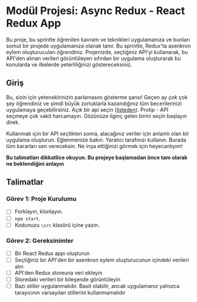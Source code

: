 # Modül Projesi: Async Redux - React Redux App

Bu proje, bu sprintte öğrenilen kavram ve teknikleri uygulamanıza ve bunları somut bir projede uygulamanıza olanak tanır. Bu sprintte, Redux'ta asenkron eylem oluşturucuları öğrendiniz. Projenizde, seçtiğiniz API'yi kullanarak, bu API'den alınan verileri görüntüleyen sıfırdan bir uygulama oluşturarak bu konularda ve ilkelerde yeterliliğinizi göstereceksiniz.

## Giriş

Bu, sizin için yeteneklrinizin parlamasını gösterme şansı! Geçen ay _çok_ çok şey öğrendiniz ve şimdi büyük zorluklarla kazandığınız tüm becerilerinizi uygulamaya geçebilirsiniz. Açık bir api seçin ([listeden](https://apipheny.io/free-api/)). Protip - API seçmeye çok vakit harcamayın. Gözünüze ilginç gelen birini seçin başlayın direk.

Kullanmak için bir API seçtikten sonra, alacağınız veriler için anlamlı olan bir uygulama oluşturun. Eğlenmenize bakın. Yaratıcı tarafınızı kullanın. 
Burada tüm kararları sen vereceksin. Ne inşa ettiğinizi görmek için heyecanlıyım!

**Bu talimatları dikkatlice okuyun. Bu projeye başlamadan önce tam olarak ne beklendiğini anlayın**


## Talimatlar

### Görev 1: Proje Kurulumu

- [ ] Forklayın, klonlayın.
- [ ] `npm start`.
- [ ] Kodunuzu `\src` klasörü içine yazın.

### Görev 2: Gereksinimler

- [ ] Bir React Redux appı oluşturun
- [ ] Seçtiğiniz bir API'den bir asenkron eylem oluşturucunun içindeki verileri alın
- [ ] API'den Redux storeuna veri ekleyin
- [ ] Storedaki verileri bir bileşende görüntüleyin
- [ ] Bazı _stiller_ uygulanmalıdır. Basit olabilir, ancak uygulamanız yalnızca tarayıcının varsayılan stillerini kullanmamalıdır
